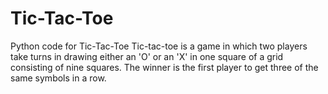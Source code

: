 # Tic-Tac-Toe

Python code for Tic-Tac-Toe
Tic-tac-toe is a game in which two players take turns in drawing either an 'O' or an 'X' in one square of a grid consisting of nine squares. The winner is the first player to get three of the same symbols in a row.
